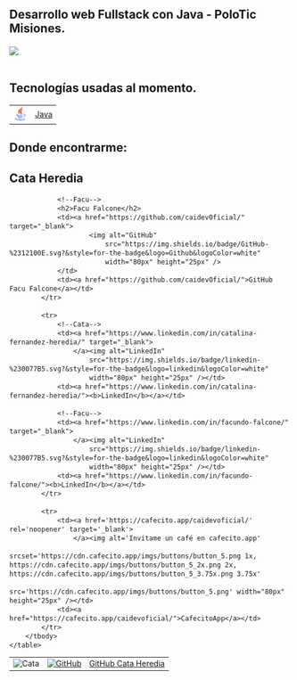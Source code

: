 ## Desarrollo web Fullstack con Java - PoloTic Misiones.
<a href="https://github.com/caidevOficial/tp_laboratorio_1">
  <img align="center" src="https://github-readme-stats.vercel.app/api?username=caidevOficial&show_icons=true&theme=tokyonight" />
</a></br></br>

## Tecnologías usadas al momento.
<table>
   <tbody>
       <tr>
           <td><a href="https://www.oracle.com/technetwork/es/java/javase/downloads/index.html/" target="_blank">
                   <img alt="Java 8" src="https://github.com/caidevOficial/Logos/blob/master/java.png" width="25px" height="25px" /></td>
           <td><a href="https://www.oracle.com/technetwork/es/java/javase/downloads/index.html/">Java</a></td>
       </tr>
   </tbody>
</table>
    
## Donde encontrarme:
<table>
        <tbody>
            <tr>
                <!--Cata-->
                <td>
                    <img class="circular" alt="Cata" src="https://avatars1.githubusercontent.com/u/47184235?s=400&u=76729918991b33bac577f82bba93b89e0b4a48ae&v=4"
                    width="200px" height="200px" /> 
                </td>
                <h2>Cata Heredia</h2>
                <td><a href="https://github.com/catahache/" target="_blank">
                        <img alt="GitHub"
                            src="https://img.shields.io/badge/GitHub-%2312100E.svg?&style=for-the-badge&logo=Github&logoColor=white"
                            width="80px" height="25px" />
                </td>
                <td><a href="https://github.com/catahache/">GitHub Cata Heredia</a></td>

                <!--Facu-->
                <h2>Facu Falcone</h2>
                <td><a href="https://github.com/caidevOficial/" target="_blank">
                        <img alt="GitHub"
                            src="https://img.shields.io/badge/GitHub-%2312100E.svg?&style=for-the-badge&logo=Github&logoColor=white"
                            width="80px" height="25px" />
                </td>
                <td><a href="https://github.com/caidevOficial/">GitHub Facu Falcone</a></td>
            </tr>

            <tr>
                <!--Cata-->
                <td><a href="https://www.linkedin.com/in/catalina-fernandez-heredia/" target="_blank">
                    </a><img alt="LinkedIn"
                        src="https://img.shields.io/badge/linkedin-%230077B5.svg?&style=for-the-badge&logo=linkedin&logoColor=white"
                        width="80px" height="25px" /></td>
                <td><a href="https://www.linkedin.com/in/catalina-fernandez-heredia/"><b>LinkedIn</b></a></td>

                <!--Facu-->
                <td><a href="https://www.linkedin.com/in/facundo-falcone/" target="_blank">
                    </a><img alt="LinkedIn"
                        src="https://img.shields.io/badge/linkedin-%230077B5.svg?&style=for-the-badge&logo=linkedin&logoColor=white"
                        width="80px" height="25px" /></td>
                <td><a href="https://www.linkedin.com/in/facundo-falcone/"><b>LinkedIn</b></a></td>
            </tr>

            <tr>
                <td><a href='https://cafecito.app/caidevoficial/' rel='noopener' target='_blank'>
                    </a><img alt='Invitame un café en cafecito.app'
                        srcset='https://cdn.cafecito.app/imgs/buttons/button_5.png 1x, https://cdn.cafecito.app/imgs/buttons/button_5_2x.png 2x, https://cdn.cafecito.app/imgs/buttons/button_5_3.75x.png 3.75x'
                        src='https://cdn.cafecito.app/imgs/buttons/button_5.png' width="80px" height="25px" /></td>
                <td><a href="https://cafecito.app/caidevoficial/">CafecitoApp</a></td>
            </tr>
        </tbody>
    </table>
